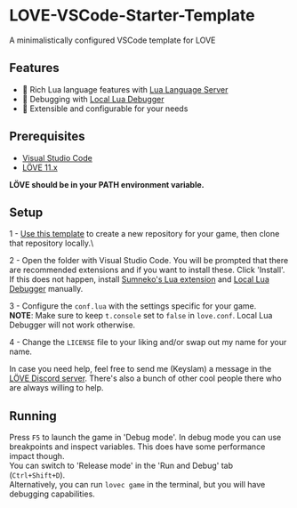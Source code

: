# LOVE-VSCode-Starter-Template
A minimalistically configured VSCode template for LOVE

## Features
- 📄 Rich Lua language features with [Lua Language Server](https://github.com/LuaLS/lua-language-server)
- 🔧 Debugging with [Local Lua Debugger](https://github.com/tomblind/local-lua-debugger-vscode)
- 🔗 Extensible and configurable for your needs

## Prerequisites
- [Visual Studio Code](https://code.visualstudio.com/download)
- [LÖVE 11.x](https://love2d.org/)

**LÖVE should be in your PATH environment variable.**

## Setup
1 - [Use this template](https://docs.github.com/en/repositories/creating-and-managing-repositories/creating-a-repository-from-a-template) to create a new repository for your game, then clone that repository locally.\

2 - Open the folder with Visual Studio Code.
You will be prompted that there are recommended extensions and if you want to install these. Click 'Install'.\
If this does not happen, install [Sumneko's Lua extension](https://marketplace.visualstudio.com/items?itemName=sumneko.lua) and [Local Lua Debugger](https://marketplace.visualstudio.com/items?itemName=tomblind.local-lua-debugger-vscode) manually.

3 - Configure the `conf.lua` with the settings specific for your game.\
**NOTE**: Make sure to keep `t.console` set to `false` in `love.conf`. Local Lua Debugger will not work otherwise.

4 - Change the `LICENSE` file to your liking and/or swap out my name for your name.

In case you need help, feel free to send me (Keyslam) a message in the [LÖVE Discord server](https://discord.com/invite/rhUets9). There's also a bunch of other cool people there who are always willing to help.

## Running
Press `F5` to launch the game in 'Debug mode'. In debug mode you can use breakpoints and inspect variables. This does have some performance impact though.\
You can switch to 'Release mode' in the 'Run and Debug' tab (`Ctrl+Shift+D`).\
Alternatively, you can run `lovec game` in the terminal, but you will have debugging capabilities.